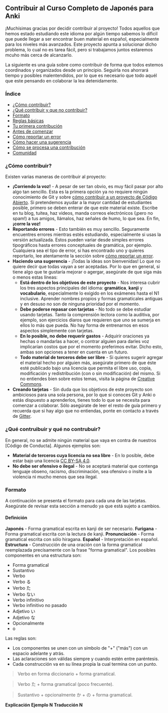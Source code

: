 ## Contribuir al Curso Completo de Japonés para Anki

¡Muchísimas gracias por decidir contribuir al proyecto! Todos aquellos que hemos estado estudiando este idioma por algún tiempo sabemos lo díficil que puede llegar a ser encontrar buen material en español, especialmente para los niveles más avanzados. Este proyecto apunta a solucionar dicho problema, lo cual no es tarea fácil, pero si trabajamos juntos estaremos mcuho más cerca de alcanzarlo.

La siguiente es una guía sobre como contribuir de forma que todos estemos coordinados y organizados desde un principio. Seguirla nos ahorrará tiempo y posibles malentendidos, por lo que es necesario que todo aquél que este pensando en colaborar la lea detenidamente.

### Índice
- [¿Cómo contribuir?](#cómo-contribuir)
- [¿Qué contribuir y que no contribuir?](#qué-contribuir-y-qué-no-contribuir)
- [Formato](#formato)
- [Reglas básicas](#reglas-básicas)
- [Tu primera contribución](#tu-primera-contribución)
- [Antes de comenzar](#antes-de-comenzar)
- [Cómo reportar un error](#cómo-reportar-un-errror)
- [Cómo hacer una sugerencia](#cómo-hacer-una-sugerencia)
- [Cómo se procesa una contribución](#cómo-se-procesa-una-contribución)
- [Comunidad](#comunidad)

### ¿Cómo contribuir?

Existen varias maneras de contribuir al proyecto:
- **¡Corriendo la voz!** - A pesar de ser tan obvio, es muy fácil pasar por alto algo tan sencillo. Esta es la primera opción ya no requiere ningún conocimiento de Git y sobre [cómo contribuir a un proyecto de Código Abierto]. Si pretendemos ayudar a la mayor cantidad de estudiantes posible, primero se deben enterar de que este material existe. Escribe en tu blog, tuitea, haz videos, manda correos electrónicos (¡pero no spam!) a tus amigos, llámalos, haz señales de humo, lo que sea. En fin, **¡corre la voz!**
- **Reportando errores** - Esto también es muy sencillo. Seguramente encuentres errores mientras estés estudiando, especialmente si usas la versión actualizada. Estos pueden variar desde simples errores tipográficos hasta errores conceptuales de gramática, por ejemplo. Cualquiera sea el tipo de error, si has encontrado uno y quieres reportarlo, lee atentamente la sección sobre [cómo reportar un error](#cómo-reportar-un-errror).
- **Haciendo una sugerencia** - ¡Todas la ideas son bienvenidas! Lo que no quiere decir que todas vayan a ser aceptadas. Por lo que en general, si tiene algo que te gustaría mejorar o agergar, asegúrate de que siga más o menos estas líneas:
  - **Está dentro de los objetivos de este proyecto** - Nos interesa cubrir los tres aspectos principales del idioma: **gramática**, **kanji** y **vocabulario**, especialmente lo exigido en los exámenes hasta el N1 inclusive. Aprender nombres propios y formas gramaticales antiguas y en desuso no son de ninguna prioridad por el momento.
  - **Debe poderse repasar con tarjetas** - No todo se debe estudiar usando tarjetas. Tanto la comprensión lectora como la auditiva, por ejemplo, son ejercicios diaros que requieren que uno se sumerja en ellos lo más que pueda. No hay forma de entrenarnos en esos aspectos simplemente con tarjetas.
  - **En lo posible, no debe requerir gastos** - Adquirir oraciones ya hechas o mandarlas a hacer, o contrar alguien para darles voz implicarían costos que por el momento preferimos evitar. Dicho esto, ambas son opciones a tener en cuenta en un futuro.
  - **Todo material de terceros debe ser libre** - Si quieres sugerir agregar el material hecho por alguien más, asegúrate primero de que éste esté publicado bajo una licencia que permita el libre uso, copia, modificación y redistribución (con o sin modificación) del mismo. Si no entiendes bien sobre estos temas, visita la página de [Creative Commons].
- **Creando tarjetas** - Sin duda que los objetivos de este proyecto son ambiciosos para una sola persona, por lo que si conoces Git y Anki o estás dispuesto a aprenderlos, tienes todo lo que se necesita para comenzar a colaborar. Sólo asegúrate de leer el resto de guía primero y recuerda que si hay algo que no entiendas, ponte en contacto a través de [Gitter].

### ¿Qué contruibuir y qué no contrubuir?

En general, no se admite ningún material que vaya en contra de nuestros [Código de Conducta]. Algunos ejemplos son:
- **Material de terceros cuya licencia no sea libre** - En lo posible, debe estar bajo una licencia [CC BY-SA 4.0].
- **No debe ser ofensivo o ilegal** - No se aceptará material que contenga lenguaje obseno, racismo, discriminación, sea ofensivo o insite a la violencia ni mucho menos que sea ilegal.

### Formato

A continuación se presenta el formato para cada una de las tarjetas. Asegúrate de revisar esta sección a menudo ya que está sujeto a cambios.

#### Definición

**Japonés** - Forma gramatical escrita en kanji de ser necesario.
**Furigana** - Forma gramatical escrita con la lectura de kanji.
**Pronunciación** - Forma gramatical escrita con sólo hiragana.
**Español** - Interpretación en español.
**Estructura** - Construcción de una oración con la forma gramatical reemplazada precísamente con la frase "forma gramatical". Los posibles componentes en una estructura son:

- Forma gramatical
- Sustantivo
- Verbo
- Verbo る
- Verbo た
- Verbo ない
- Verbo infinitivo
- Verbo infinitivo no pasado
- Adjetivo い
- Adjetivo な
- Opcionalmente
- o

Las reglas son:

- Los componentes se unen con un símbolo de "+" ("más") con un espacio adelante y atrás.
- Las aclaraciones son válidas siempre y cuando estén entre paréntesis.
- Cada construcción va en su línea propia la cual termina con un punto.

> Verbo en forma diccionario + forma gramatical.

> Verbo た + forma gramatical (poco frecuente).

> Sustantivo + opcionalmente か + の + forma gramatical.

**Explicación**
**Ejemplo N**
**Traducción N**




[cómo contribuir a un proyecto de Código Abierto]: https://opensource.guide/es/how-to-contribute/
[Creative Commons]: https://creativecommons.org/
[Gitter]: https://gitter.im/curso-completo-de-japones-para-anki
[CC BY-SA 4.0]: https://creativecommons.org/licenses/by/4.0/deed.es_ES

